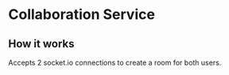 # Collaboration Service

## How it works

Accepts 2 socket.io connections to create a room for both users.
